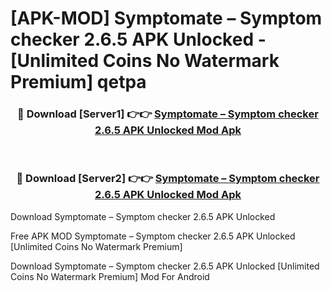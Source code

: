 # [APK-MOD] Symptomate – Symptom checker 2.6.5 APK Unlocked - [Unlimited Coins No Watermark Premium] qetpa



<div align="center">
<h3>🔴 Download [Server1] 👉👉 <a href="https://momento.my/?title=Symptomate_–_Symptom_checker_2.6.5_APK_Unlocked">Symptomate – Symptom checker 2.6.5 APK Unlocked Mod Apk</a></h3><br>

<h3>🔴 Download [Server2] 👉👉 <a href="https://momento.my/?title=Symptomate_–_Symptom_checker_2.6.5_APK_Unlocked">Symptomate – Symptom checker 2.6.5 APK Unlocked Mod Apk</a></h3>
</div>



Download Symptomate – Symptom checker 2.6.5 APK Unlocked 

Free APK MOD Symptomate – Symptom checker 2.6.5 APK Unlocked [Unlimited Coins No Watermark Premium]

Download Symptomate – Symptom checker 2.6.5 APK Unlocked [Unlimited Coins No Watermark Premium] Mod For Android
